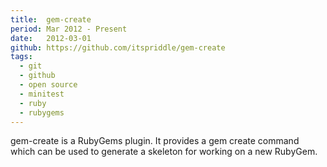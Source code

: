 ```yaml
---
title:  gem-create
period: Mar 2012 - Present
date:   2012-03-01
github: https://github.com/itspriddle/gem-create
tags:
  - git
  - github
  - open source
  - minitest
  - ruby
  - rubygems
---
```


gem-create is a RubyGems plugin. It provides a gem create command which can be
used to generate a skeleton for working on a new RubyGem.
